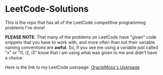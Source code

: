 # LeetCode-Solutions
This is the repo that has all of the LeetCode competitive programming problems I've done!

**PLEASE NOTE**: That many of the problems on LeetCode have "given" code snippets that you have to work with, and more often than not their variable naming conventions are **awful**. So, if you see me using a variable just called "x" or "i1, i2, i3" know that I am using what was given to me and didn't have a choice.

Here is the link to my LeetCode userpage: [OracleMoss's Userpage](https://leetcode.com/u/OracleMoss/)
